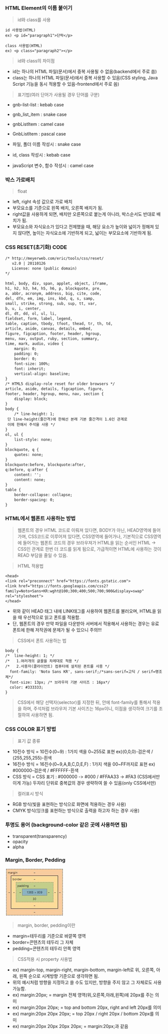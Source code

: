 ### HTML Element의 이름 붙이기
> id와 class를 사용
```
id 사용법(HTML)
ex) <p id="paragraph1">단락</p>

class 사용법(HTML)
ex) <p class="paragraph2"></p>
```
> id와 class의 차이점
- id는 하나의 HTML 파일(문서)에서 중복 사용될 수 없음(backend에서 주로 씀)
- class는 하나의 HTML 파일(문서)에서 중복 사용할 수 있음(CSS styling, Java Script 기능을 동시 적용할 수 있음-frontend에서 주로 씀)

> 표기법(여러 단어가 사용될 경우 단어를 구분)
- gnb-list-list : kebab case
- gnb_list_item : snake case
- gnbListItem : camel case
- GnbListItem : pascal case

- 파일, 폴더 이름 작성시 : snake case
- id, class 작성시 : kebab case
- javaScript 변수, 함수 작성시 : camel case

### 박스 가로배치
> float
 
- left, right 속성 값으로 가로 배치
- 부모요소를 기준으로 왼쪽 배치, 오른쪽 배치가 됨.
- right값을 사용하게 되면, 배치만 오른쪽으로 붙는게 아니라, 박스순서도 반대로 배치가 됨.
- 부모요소와 자식요소가 있다고 전제했을 때, 해당 요소가 높이와 넓이가 정해져 있지 않다면, 높이는 자식요소에 기반하게 되고, 넓이는 부모요소에 기반하게 됨.

<!--아래부턴 자체 추가-->
### CSS RESET(초기화) CODE
```
/* http://meyerweb.com/eric/tools/css/reset/ 
   v2.0 | 20110126
   License: none (public domain)
*/

html, body, div, span, applet, object, iframe,
h1, h2, h3, h4, h5, h6, p, blockquote, pre,
a, abbr, acronym, address, big, cite, code,
del, dfn, em, img, ins, kbd, q, s, samp,
small, strike, strong, sub, sup, tt, var,
b, u, i, center,
dl, dt, dd, ol, ul, li,
fieldset, form, label, legend,
table, caption, tbody, tfoot, thead, tr, th, td,
article, aside, canvas, details, embed, 
figure, figcaption, footer, header, hgroup, 
menu, nav, output, ruby, section, summary,
time, mark, audio, video {
	margin: 0;
	padding: 0;
	border: 0;
	font-size: 100%;
	font: inherit;
	vertical-align: baseline;
}
/* HTML5 display-role reset for older browsers */
article, aside, details, figcaption, figure, 
footer, header, hgroup, menu, nav, section {
	display: block;
}
body {
	/* line-height: 1; 
 단 line-height(줄간격)에 한해선 본래 기본 줄간격이 1.6인 관계로
 이에 한해서 주석을 사용 */
}
ol, ul {
	list-style: none;
}
blockquote, q {
	quotes: none;
}
blockquote:before, blockquote:after,
q:before, q:after {
	content: '';
	content: none;
}
table {
	border-collapse: collapse;
	border-spacing: 0;
}
```

### HTML에서 웹폰트 사용하는 방법
> 웹폰트의 경우 HTML 코드로 이뤄져 있다면, BODY가 아닌, HEAD영역에 들어가며,
  CSS코드로 이루어져 있다면, CSS영역에 들어가나, 기본적으로 CSS영역에 들어가는 웹폰트 코드의 경우
  브라우져가 HTML을 읽는 순서인 HTML -> CSS인 관계로 한번 더 코드를 읽게 됨으로,
  가급적이면 HTML에 사용하는 것이 READ 부담을 줄일 수 있음.
  
> HTML 적용법
```
<head>
<link rel="preconnect" href="https://fonts.gstatic.com">
<link href="https://fonts.googleapis.com/css2?family=Noto+Sans+KR:wght@100;300;400;500;700;900&display=swap" rel="stylesheet">
</head>
```
- 위와 같이 HEAD 태그 내에 LINK태그를 사용하여 웹폰트를 불러오며, HTML을 읽을 때 우선적으로 읽고 폰트를 적용함.
- 단, 웹폰트의 경우 만약 파일을 다운받아 서버에서 적용해서 사용하는 경우는 유료폰트에 한해 저작권에 문제가 될 수 있으니 주의!!!

> CSS에서 폰트 사용하는 법
```
body {
/* 	line-height: 1; */
/*   1.여러개의 글꼴을 차례대로 적용 */
/*   2.사용자(클라이언트) 컴퓨터에 설치된 폰트를 사용 */
  font-family: 'Noto Sans KR', sans-serif;/*sans-serif=고딕 / serif=명조체*/
  font-size: 13px; /* 브라우저 기본 사이즈 : 16px*/
  color: #333333;
}
```
> CSS에서 해당 선택자(selector)를 지정한 뒤, 안에 font-family를 통해서 적용을 하며, 주석처럼 브라우저 기본 사이즈는 16px이니,
  이점을 생각하여 크기를 조절하여 사용하면 됨.

### CSS COLOR 표기 방법
> 표기 값 종류
 - 10진수 방식 = 10진수(0~9) : 1가지 색을 0~255로 표현 ex)(0,0,0)-검은색 / (255,255,255)-흰색
 - 16진수 방식 = 16진수(0~9,A,B,C,D,E,F) : 1가지 색을 00~FF까지로 표현 ex) #000000-검은색 / #FFFFFF-흰색
 - CSS 방식 = CSS 표기 : #000000 -> #000 / #FFAA33 -> #FA3 (CSS에서만 이게 가능) 두자리 단위로 중복값의 경우 생략하여 쓸 수 있음(only CSS에서만)
> 컬러표시 방식
 - RGB 방식(빛을 표현하는 방식으로 화면에 적용하는 경우 사용)
 - CMYK 방식(잉크를 표현하는 방식으로 출력을 하고자 하는 경우 사용)

  
### 투명도 용어 (background-color 같은 곳에 사용하면 됨)
- transparent(transparency)
- opacity
- alpha

### Margin, Border, Pedding
<img src="https://raw.githubusercontent.com/gil3331/ClassofHTML-CSS-JS-Github_GreenAcademy/main/margin%2Cborder%2Cpedding%EC%9D%B4%EB%AF%B8%EC%A7%80.JPG">

> margin, border, pedding이란
 - margin=테두리를 기준으로 바깥쪽 영역
 - border=콘텐츠의 테두리 그 자체
 - pedding=콘텐츠의 테두리 안쪽 영역

> CSS적용 시 property 사용법
 - ex) margin-top, margin-right, margin-bottom, margin-left로 위, 오른쪽, 아래, 왼쪽 순으로 시계방향 기준으로 생각하면 됨.
 - 위의 예시처럼 방향을 지정하고 쓸 수도 있지만, 방향을 주지 않고 그 자체로도 사용가능함.
 - ex) margin:20px; = margin 전체 영역(위,오른쪽,아래,왼쪽)에 20px를 주는 의미
 - ex) margin:20px 20px; = top and bottom 20px, right and left 20px를 의미
 - ex) margin:20px 20px 20px; = top 20px / right 20px / bottom 20px를 의미
 - ex) margin:20px 20px 20px 20px; = margin:20px;과 같음

